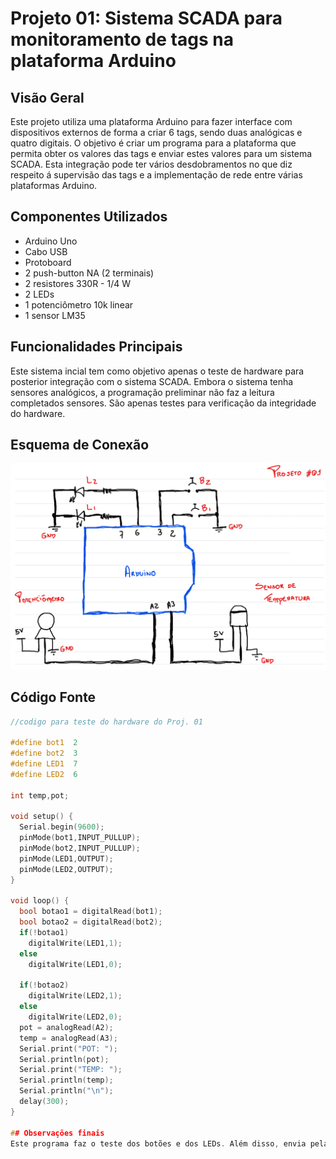 # Projeto 01: Sistema SCADA para monitoramento de tags na plataforma Arduino

## Visão Geral

Este projeto utiliza uma plataforma Arduino para fazer interface com dispositivos externos de forma a criar 6 tags, sendo duas analógicas e quatro digitais. O objetivo é criar um programa para a plataforma que permita obter os valores das tags e enviar estes valores para um sistema SCADA.
Esta integração pode ter vários desdobramentos no que diz respeito á supervisão das tags e a implementação de rede entre várias plataformas Arduino.

## Componentes Utilizados

- Arduino Uno
- Cabo USB
- Protoboard
- 2 push-button NA (2 terminais)
- 2 resistores 330R - 1/4 W
- 2 LEDs
- 1 potenciômetro 10k linear
- 1 sensor LM35

## Funcionalidades Principais

Este sistema incial tem como objetivo apenas o teste de hardware para posterior integração com o sistema SCADA. Embora o sistema tenha sensores analógicos, a programação preliminar não faz a leitura completados sensores. São apenas testes para verificação da integridade do hardware.

## Esquema de Conexão

![Esquema de Conexão](esquema_conexao.png)

## Código Fonte

```cpp
//codigo para teste do hardware do Proj. 01

#define bot1  2
#define bot2  3
#define LED1  7
#define LED2  6

int temp,pot;

void setup() {
  Serial.begin(9600);
  pinMode(bot1,INPUT_PULLUP);
  pinMode(bot2,INPUT_PULLUP);
  pinMode(LED1,OUTPUT);
  pinMode(LED2,OUTPUT);
}

void loop() {
  bool botao1 = digitalRead(bot1);
  bool botao2 = digitalRead(bot2);
  if(!botao1)
    digitalWrite(LED1,1);
  else
    digitalWrite(LED1,0);
  
  if(!botao2)
    digitalWrite(LED2,1);
  else
    digitalWrite(LED2,0);
  pot = analogRead(A2);
  temp = analogRead(A3);
  Serial.print("POT: ");
  Serial.println(pot);
  Serial.print("TEMP: ");
  Serial.println(temp);
  Serial.println("\n");
  delay(300);
}

## Observações finais
Este programa faz o teste dos botões e dos LEDs. Além disso, envia pela porta serial, com baud rate de 9600 bps, a leitura analógica dos pinos A2 e A3, referentes ao potenciômetro e ao sensor LM35, respectivamente. Porém, as conversões não são transformadas, por enquanto, em tensão e temperatura.
